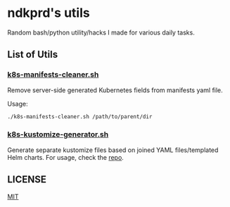 # ndkprd's utils

Random bash/python utility/hacks I made for various daily tasks.

## List of Utils

### [k8s-manifests-cleaner.sh](./k8s-manifests-cleaner.sh)

Remove server-side generated Kubernetes fields from manifests yaml file.

Usage:

```bash
./k8s-manifests-cleaner.sh /path/to/parent/dir
```

### [k8s-kustomize-generator.sh](./k8s-kustomize-generator)

Generate separate kustomize files based on joined YAML files/templated Helm charts. For usage, check the [repo](https://github.com/ndkprd/k8s-kustomize-generator).

## LICENSE

[MIT](./LICENSE)
